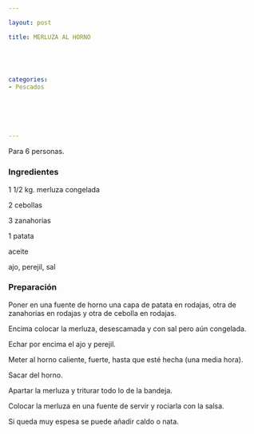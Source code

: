 ```yaml
---

layout: post

title: MERLUZA AL HORNO





categories:
- Pescados






---
```


Para 6 personas.

<h3>Ingredientes</h3>

1 1/2 kg. merluza congelada

2 cebollas

3 zanahorias

1 patata

aceite

ajo, perejil, sal

<h3>Preparación</h3>

Poner en una fuente de horno una capa de patata en rodajas, otra de zanahorias en rodajas y otra de cebolla en rodajas.

Encima colocar la merluza, desescamada y con sal pero aún congelada.

Echar por encima el ajo y perejil.

Meter al horno caliente, fuerte, hasta que esté hecha (una media hora).

Sacar del horno.

Apartar la merluza y triturar todo lo de la bandeja.

Colocar la merluza en una fuente de servir y rociarla con la salsa.

Si queda muy espesa se puede añadir caldo o nata.

